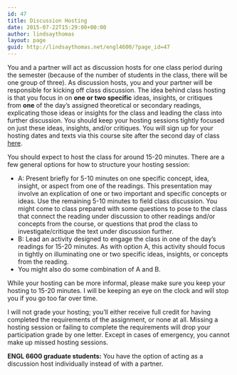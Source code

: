 ```yaml
---
id: 47
title: Discussion Hosting
date: 2015-07-22T15:29:00+00:00
author: lindsaythomas
layout: page
guid: http://lindsaythomas.net/engl4600/?page_id=47
---
```

You and a partner will act as discussion hosts for one class period during the semester (because of the number of students in the class, there will be one group of three). As discussion hosts, you and your partner will be responsible for kicking off class discussion. The idea behind class hosting is that you focus in on **one or two specific** ideas, insights, or critiques from **one** of the day&#8217;s assigned theoretical or secondary readings, explicating those ideas or insights for the class and leading the class into further discussion. You should keep your hosting sessions tightly focused on just these ideas, insights, and/or critiques. You will sign up for your hosting dates and texts via this course site after the second day of class <a href="https://docs.google.com/spreadsheets/d/1mExOIGwJSPUCaHv3h1kTs0N5YVGXuUkN-_A6TgNao7M/edit#gid=0" target="_blank">here</a>.

You should expect to host the class for around 15-20 minutes. There are a few general options for how to structure your hosting session:

  * A: Present briefly for 5-10 minutes on one specific concept, idea, insight, or aspect from one of the readings. This presentation may involve an explication of one or two important and specific concepts or ideas. Use the remaining 5-10 minutes to field class discussion. You might come to class prepared with some questions to pose to the class that connect the reading under discussion to other readings and/or concepts from the course, or questions that prod the class to investigate/critique the text under discussion further.
  * B: Lead an activity designed to engage the class in one of the day&#8217;s readings for 15-20 minutes. As with option A, this activity should focus in tightly on illuminating one or two specific ideas, insights, or concepts from the reading.
  * You might also do some combination of A and B.

While your hosting can be more informal, please make sure you keep your hosting to 15-20 minutes. I will be keeping an eye on the clock and will stop you if you go too far over time.

I will not grade your hosting; you&#8217;ll either receive full credit for having completed the requirements of the assignment, or none at all. Missing a hosting session or failing to complete the requirements will drop your participation grade by one letter. Except in cases of emergency, you cannot make up missed hosting sessions.

**ENGL 6600 graduate students:** You have the option of acting as a discussion host individually instead of with a partner.
